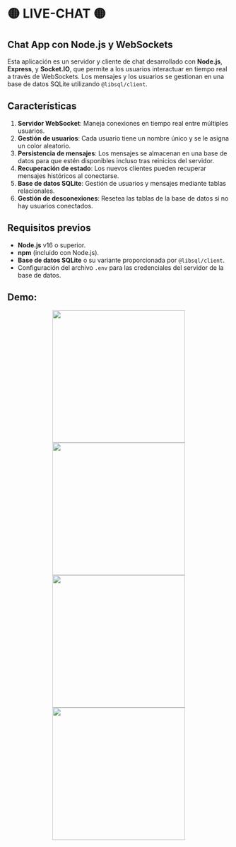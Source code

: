 # 🟡 LIVE-CHAT 🟡

## Chat App con Node.js y WebSockets

Esta aplicación es un servidor y cliente de chat desarrollado con **Node.js**, **Express**, y **Socket.IO**, que permite a los usuarios interactuar en tiempo real a través de WebSockets. Los mensajes y los usuarios se gestionan en una base de datos SQLite utilizando `@libsql/client`.

## Características

1. **Servidor WebSocket**: Maneja conexiones en tiempo real entre múltiples usuarios.
2. **Gestión de usuarios**: Cada usuario tiene un nombre único y se le asigna un color aleatorio.
3. **Persistencia de mensajes**: Los mensajes se almacenan en una base de datos para que estén disponibles incluso tras reinicios del servidor.
4. **Recuperación de estado**: Los nuevos clientes pueden recuperar mensajes históricos al conectarse.
5. **Base de datos SQLite**: Gestión de usuarios y mensajes mediante tablas relacionales.
6. **Gestión de desconexiones**: Resetea las tablas de la base de datos si no hay usuarios conectados.

## Requisitos previos

- **Node.js** v16 o superior.
- **npm** (incluido con Node.js).
- **Base de datos SQLite** o su variante proporcionada por `@libsql/client`.
- Configuración del archivo `.env` para las credenciales del servidor de la base de datos.

## Demo:

<p align="center">
    <picture>
	  <img width="300" src="https://github.com/user-attachments/assets/0026e4eb-fef7-46ee-9049-11adda28676b">
	</picture>
	<picture>
	  <img width="300" src="https://github.com/user-attachments/assets/a1016bfb-3203-486d-b2b7-2d53de5440af">
	</picture>
	<picture>
	  <img width="300" src="https://github.com/user-attachments/assets/815151a1-1f8e-46c8-8510-5b1abe77640e">
	</picture>
	<picture>
	  <img width="300" src="https://github.com/user-attachments/assets/4a156fc8-b421-4d21-b8b3-369f636bd3b5">
	</picture>
</p>




